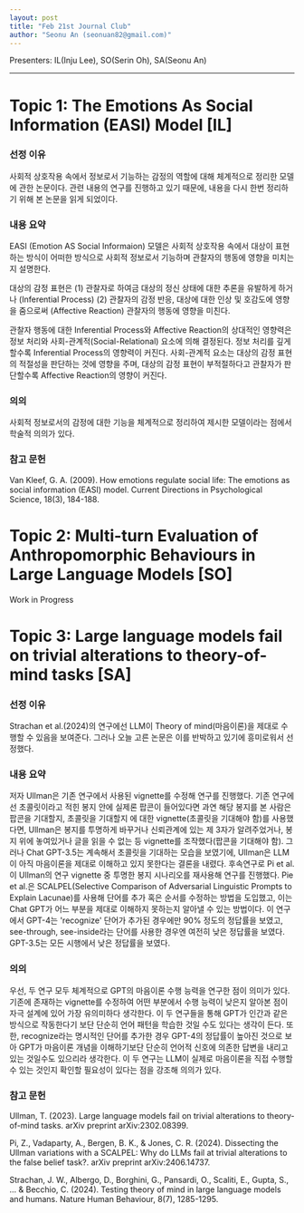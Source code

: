 ```yaml
---
layout: post
title: "Feb 21st Journal Club"
author: "Seonu An (seonuan82@gmail.com)"
---
```


Presenters: IL(Inju Lee), SO(Serin Oh), SA(Seonu An) <br>

-----------------


# Topic 1: The Emotions As Social Information (EASI) Model [IL]

### **선정 이유**

사회적 상호작용 속에서 정보로서 기능하는 감정의 역할에 대해 체계적으로 정리한 모델에 관한 논문이다. 관련 내용의 연구를 진행하고 있기 때문에, 내용을 다시 한번 정리하기 위해 본 논문을 읽게 되었이다. 

### **내용 요약**

EASI (Emotion AS Social Informaion) 모델은 사회적 상호작용 속에서 대상이 표현하는 방식이 어떠한 방식으로 사회적 정보로서 기능하며 관찰자의 행동에 영향을 미치는지 설명한다. 

대상의 감정 표현은 (1) 관찰자로 하여금 대상의 정신 상태에 대한 추론을 유발하게 하거나 (Inferential Process) (2) 관찰자의 감정 반응, 대상에 대한 인상 및 호감도에 영향을 줌으로써 (Affective Reaction) 관찰자의 행동에 영향을 미친다. 

관찰자 행동에 대한 Inferential Process와 Affective Reaction의 상대적인 영향력은 정보 처리와 사회-관계적(Social-Relational) 요소에 의해 결정된다. 정보 처리를 깊게 할수록 Inferential Process의 영향력이 커진다. 사회-관계적 요소는 대상의 감정 표현의 적절성을 판단하는 것에 영향을 주며, 대상의 감정 표현이 부적절하다고 관찰자가 판단할수록 Affective Reaction의 영향이 커진다. 

### **의의**

사회적 정보로서의 감정에 대한 기능을 체계적으로 정리하여 제시한 모델이라는 점에서 학술적 의의가 있다. 

### **참고 문헌**

Van Kleef, G. A. (2009). How emotions regulate social life: The emotions as social information (EASI) model. Current Directions in Psychological Science, 18(3), 184-188.



# Topic 2: Multi-turn Evaluation of Anthropomorphic Behaviours in Large Language Models [SO]

Work in Progress



# Topic 3: Large language models fail on trivial alterations to theory-of-mind tasks [SA]

### **선정 이유**
Strachan et al.(2024)의 연구에선 LLM이 Theory of mind(마음이론)을 제대로 수행할 수 있음을 보여준다. 그러나 오늘 고른 논문은 이를 반박하고 있기에 흥미로워서 선정했다.

### **내용 요약**
저자 Ullman은 기존 연구에서 사용된 vignette를 수정해 연구를 진행했다. 기존 연구에선 초콜릿이라고 적힌 봉지 안에 실제론 팝콘이 들어있다면 과연 해당 봉지를 본 사람은 팝콘을 기대할지, 초콜릿을 기대할지 에 대한 vignette(초콜릿을 기대해야 함)를 사용했다면, Ullman은 봉지를 투명하게 바꾸거나 신뢰관계에 있는 제 3자가 알려주었거나, 봉지 위에 놓여있거나 글을 읽을 수 없는 등 vignette를 조작했다(팝콘을 기대해야 함). 그러나 Chat GPT-3.5는 계속해서 초콜릿을 기대하는 모습을 보였기에, Ullman은 LLM이 아직 마음이론을 제대로 이해하고 있지 못한다는 결론을 내렸다.
후속연구로 Pi et al.이 Ullman의 연구 vignette 중 투명한 봉지 시나리오를 재사용해 연구를 진행했다. Pie et al.은 SCALPEL(Selective Comparison of Adversarial Linguistic Prompts to Explain Lacunae)를 사용해 단어를 추가 혹은 순서를 수정하는 방법을 도입했고, 이는 Chat GPT가 어느 부분을 제대로 이해하지 못하는지 알아낼 수 있는 방법이다. 이 연구에서 GPT-4는 'recognize' 단어가 추가된 경우에만 90% 정도의 정답률을 보였고, see-through, see-inside라는 단어를 사용한 경우엔 여전히 낮은 정답률을 보였다. GPT-3.5는 모든 시행에서 낮은 정답률을 보였다.

### **의의**
우선, 두 연구 모두 체계적으로 GPT의 마음이론 수행 능력을 연구한 점이 의미가 있다. 기존에 존재하는 vignette를 수정하여 어떤 부분에서 수행 능력이 낮은지 알아본 점이 자극 설계에 있어 가장 유의미하다 생각한다. 이 두 연구들을 통해 GPT가 인간과 같은 방식으로 작동한다기 보단 단순히 언어 패턴을 학습한 것일 수도 있다는 생각이 든다. 또한, recognize라는 명시적인 단어를 추가한 경우 GPT-4의 정답률이 높아진 것으로 보아 GPT가 마음이론 개념을 이해하기보단 단순히 언어적 신호에 의존한 답변을 내리고 있는 것일수도 있으리라 생각한다. 이 두 연구는 LLM이 실제로 마음이론을 직접 수행할 수 있는 것인지 확인할 필요성이 있다는 점을 강조해 의의가 있다.

### **참고 문헌**
Ullman, T. (2023). Large language models fail on trivial alterations to theory-of-mind tasks. arXiv preprint arXiv:2302.08399.

Pi, Z., Vadaparty, A., Bergen, B. K., & Jones, C. R. (2024). Dissecting the Ullman variations with a SCALPEL: Why do LLMs fail at trivial alterations to the false belief task?. arXiv preprint arXiv:2406.14737.

Strachan, J. W., Albergo, D., Borghini, G., Pansardi, O., Scaliti, E., Gupta, S., ... & Becchio, C. (2024). Testing theory of mind in large language models and humans. Nature Human Behaviour, 8(7), 1285-1295.